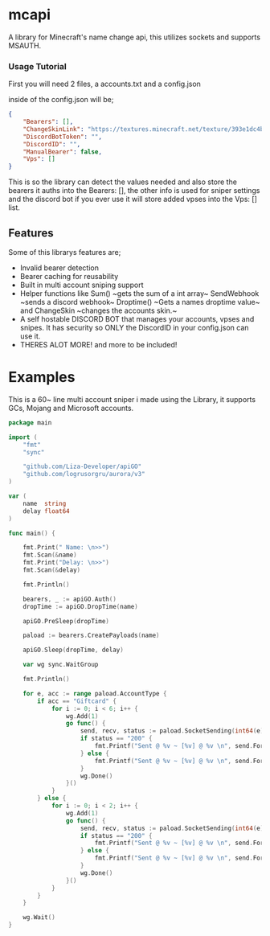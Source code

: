 # mcapi
A library for Minecraft's name change api, this utilizes sockets and supports MSAUTH.


### Usage Tutorial

First you will need 2 files, a accounts.txt and a config.json

inside of the config.json will be;

```json
{
    "Bearers": [],
    "ChangeSkinLink": "https://textures.minecraft.net/texture/393e1dc4b234665792c7775d2466f109421d0145ed7d3d63d89d5d4e0dbf5228",
    "DiscordBotToken": "",
    "DiscordID": "",
    "ManualBearer": false,
    "Vps": []
}
```

This is so the library can detect the values needed and also store the bearers it auths into the Bearers: [], the other info is used for sniper settings and the discord bot if you ever use it will store added vpses into the Vps: [] list.

## Features

Some of this librarys features are;

- Invalid bearer detection
- Bearer caching for reusability
- Built in multi account sniping support
- Helper functions like Sum() ~gets the sum of a int array~ SendWebhook ~sends a discord webhook~ Droptime() ~Gets a names droptime value~ and ChangeSkin ~changes the accounts skin.~
- A self hostable DISCORD BOT that manages your accounts, vpses and snipes. It has security so ONLY the DiscordID in your config.json can use it.
- THERES ALOT MORE! and more to be included!

# Examples

This is a 60~ line multi account sniper i made using the Library, it supports GCs, Mojang and Microsoft accounts.

```go
package main

import (
	"fmt"
	"sync"

	"github.com/Liza-Developer/apiGO"
	"github.com/logrusorgru/aurora/v3"
)

var (
	name  string
	delay float64
)

func main() {

	fmt.Print(" Name: \n>>")
	fmt.Scan(&name)
	fmt.Print("Delay: \n>>")
	fmt.Scan(&delay)

	fmt.Println()

	bearers, _ := apiGO.Auth()
	dropTime := apiGO.DropTime(name)

	apiGO.PreSleep(dropTime)

	paload := bearers.CreatePayloads(name)

	apiGO.Sleep(dropTime, delay)

	var wg sync.WaitGroup

	fmt.Println()

	for e, acc := range paload.AccountType {
		if acc == "Giftcard" {
			for i := 0; i < 6; i++ {
				wg.Add(1)
				go func() {
					send, recv, status := paload.SocketSending(int64(e))
					if status == "200" {
						fmt.Printf("Sent @ %v ~ [%v] @ %v \n", send.Format("05.00000"), aurora.Green("SUCCESS"), recv.Format("05.00000"))
					} else {
						fmt.Printf("Sent @ %v ~ [%v] @ %v \n", send.Format("05.00000"), aurora.Red(status), recv.Format("05.00000"))
					}
					wg.Done()
				}()
			}
		} else {
			for i := 0; i < 2; i++ {
				wg.Add(1)
				go func() {
					send, recv, status := paload.SocketSending(int64(e))
					if status == "200" {
						fmt.Printf("Sent @ %v ~ [%v] @ %v \n", send.Format("05.00000"), aurora.Green("SUCCESS"), recv.Format("05.00000"))
					} else {
						fmt.Printf("Sent @ %v ~ [%v] @ %v \n", send.Format("05.00000"), aurora.Red(status), recv.Format("05.00000"))
					}
					wg.Done()
				}()
			}
		}
	}

	wg.Wait()
}
```

